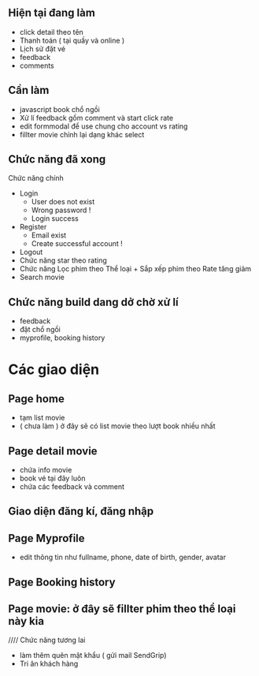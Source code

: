 ## Hiện tại đang làm

- click detail theo tên
- Thanh toán ( tại quầy và online )
- Lịch sử đặt vé
- feedback
- comments

## Cần làm

- javascript book chổ ngồi
- Xử lí feedback gồm comment và start click rate
- edit formmodal để use chung cho account vs rating
- fillter movie chỉnh lại dạng khác select

## Chức năng đã xong

Chức năng chính

- Login
  - User does not exist
  - Wrong password !
  - Login success
- Register
  - Email exist
  - Create successful account !
- Logout
- Chức năng star theo rating
- Chức năng Lọc phim theo Thể loại + Sắp xếp phim theo Rate tăng giảm
- Search movie

## Chức năng build dang dở chờ xử lí

- feedback
- đặt chổ ngồi
- myprofile, booking history

# Các giao diện

## Page home

- tạm list movie
- ( chưa làm ) ở đây sẽ có list movie theo lượt book nhiều nhất

## Page detail movie

- chứa info movie
- book vé tại đây luôn
- chứa các feedback và comment

## Giao diện đăng kí, đăng nhập

## Page Myprofile

- edit thông tin như fullname, phone, date of birth, gender, avatar

## Page Booking history

## Page movie: ở đây sẽ fillter phim theo thể loại này kia

//// Chức năng tương lai

- làm thêm quên mật khẩu ( gửi mail SendGrip)
- Tri ân khách hàng
